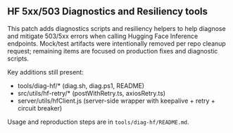 ## HF 5xx/503 Diagnostics and Resiliency tools

This patch adds diagnostics scripts and resiliency helpers to help diagnose and mitigate 503/5xx errors when calling Hugging Face Inference endpoints. Mock/test artifacts were intentionally removed per repo cleanup request; remaining items are focused on production fixes and diagnostic scripts.

Key additions still present:
- tools/diag-hf/* (diag.sh, diag.ps1, README)
- src/utils/hf-retry/* (postWithRetry.ts, axiosRetry.ts)
- server/utils/hfClient.js (server-side wrapper with keepalive + retry + circuit breaker)

Usage and reproduction steps are in `tools/diag-hf/README.md`.
